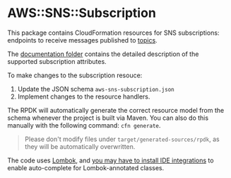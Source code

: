# AWS::SNS::Subscription

This package contains CloudFormation resources for SNS subscriptions: endpoints to receive messages published to [topics](/aws-sns-topic/README.md).

The [documentation folder](/aws-sns-subscription/docs/README.md) contains the detailed description of the supported subscription attributes.

To make changes to the subscription resouce:

1. Update the JSON schema `aws-sns-subscription.json`
1. Implement changes to the resource handlers.

The RPDK will automatically generate the correct resource model from the schema whenever the project is built via Maven. You can also do this manually with the following command: `cfn generate`.

> Please don't modify files under `target/generated-sources/rpdk`, as they will be automatically overwritten.

The code uses [Lombok](https://projectlombok.org/), and [you may have to install IDE integrations](https://projectlombok.org/setup/overview) to enable auto-complete for Lombok-annotated classes.
